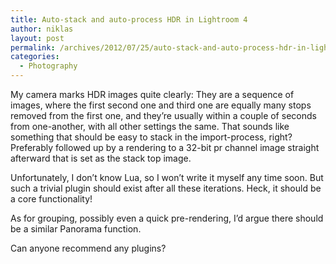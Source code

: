 ```yaml
---
title: Auto-stack and auto-process HDR in Lightroom 4
author: niklas
layout: post
permalink: /archives/2012/07/25/auto-stack-and-auto-process-hdr-in-lightroom-4/
categories:
  - Photography
---
```

My camera marks HDR images quite clearly: They are a sequence of images, where the first second one and third one are equally many stops removed from the first one, and they&#8217;re usually within a couple of seconds from one-another, with all other settings the same. That sounds like something that should be easy to stack in the import-process, right? Preferably followed up by a rendering to a 32-bit pr channel image straight afterward that is set as the stack top image.

Unfortunately, I don&#8217;t know Lua, so I won&#8217;t write it myself any time soon. But such a trivial plugin should exist after all these iterations. Heck, it should be a core functionality!

As for grouping, possibly even a quick pre-rendering, I&#8217;d argue there should be a similar Panorama function.

Can anyone recommend any plugins?